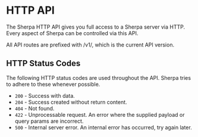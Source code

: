 # HTTP API

The Sherpa HTTP API gives you full access to a Sherpa server via HTTP. Every aspect of Sherpa can be controlled via this API.

All API routes are prefixed with /v1/, which is the current API version.

## HTTP Status Codes
The following HTTP status codes are used throughout the API. Sherpa tries to adhere to these whenever possible.

* `200` - Success with data.
* `204` - Success created without return content.
* `404` - Not found.
* `422` - Unprocessable request. An error where the supplied payload or query params are incorrect.
* `500` - Internal server error. An internal error has occurred, try again later.
